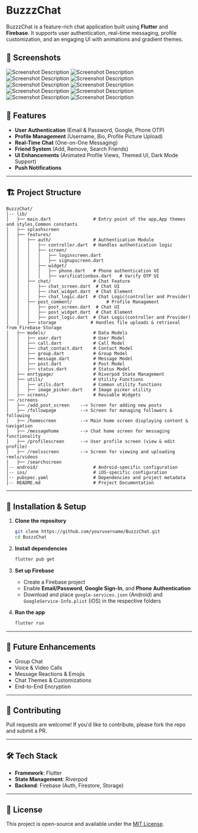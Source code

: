 # BuzzzChat

BuzzzChat is a feature-rich chat application built using **Flutter** and **Firebase**. It supports user authentication, real-time messaging, profile customization, and an engaging UI with animations and gradient themes.

## 🤝 Screenshots
![Screenshot Description](screenshot/s1.jpg)
![Screenshot Description](screenshot/s2.jpg)
![Screenshot Description](screenshot/s3.png)
![Screenshot Description](screenshot/s4.jpg)
![Screenshot Description](screenshot/s6.jpg)
![Screenshot Description](screenshot/s7.jpg)
![Screenshot Description](screenshot/s8.jpg)
![Screenshot Description](screenshot/s9.png)
![Screenshot Description](screenshot/s10.png)
![Screenshot Description](screenshot/s11.png)

## 📌 Features
- **User Authentication** (Email & Password, Google, Phone OTP)
- **Profile Management** (Username, Bio, Profile Picture Upload)
- **Real-Time Chat** (One-on-One Messaging)
- **Friend System** (Add, Remove, Search Friends)
- **UI Enhancements** (Animated Profile Views, Themed UI, Dark Mode Support)
- **Push Notifications**

---
## 🏗️ Project Structure

```
BuzzzChat/
│-- lib/
│   ├── main.dart                # Entry point of the app,App themes and styles,Common constants
│   ├── splashscreen    
│   ├── features/
│   │   ├── auth/                # Authentication Module
│   │   │   ├── controller.dart  # Handles authentication logic
│   │   │   ├── screen/
│   │   │   │   ├── loginscreen.dart
│   │   │   │   ├── signupscreen.dart
│   │   │   ├── widget/
│   │   │   │   ├── phone.dart   # Phone authentication UI
│   │   │   │   ├── varificationbox.dart   # Varify OTP UI
│   │   ├── chat/                # Chat Feature
│   │   │   ├── chat_screen.dart  # Chat UI
│   │   │   ├── chat_widget.dart  # Chat Element
│   │   │   ├── chat_logic.dart  # Chat Logic(controller and Provider)
│   │   ├── post_comment/             # Profile Management
│   │   │   ├── post_screen.dart  # Chat UI
│   │   │   ├── post_widget.dart  # Chat Element
│   │   │   ├── post_logic.dart  # Chat Logic(controller and Provider)
│   │   ├── storage             # Handles file uploads & retrieval from Firebase Storage  
│   ├── models/                  # Data Models
│   │   ├── user.dart            # User Model
│   │   ├── call.dart            # Call Model
│   │   ├── chat_contact.dart    # Contact Model
│   │   ├── group.dart           # Group Model
│   │   ├── message.dart         # Message Model
│   │   ├── post.dart            # Post Model
│   │   ├── status.dart          # Status Model
│   ├── enrtypage/               # Riverpod State Management
│   ├── utils/                   # Utility Functions
│   │   ├── utils.dart           # Common utility functions
│   │   ├── image_picker.dart    # Image picker utility
│   ├── screens/                 # Reusable Widgets
│── /screens  
│   ├── /add_post_screen    --> Screen for adding new posts  
│   ├── /followpage         --> Screen for managing followers & following  
│   ├── /homescreen         --> Main home screen displaying content & navigation  
│   ├── /messagehome        --> Chat home screen for messaging functionality  
│   ├── /profilescreen      --> User profile screen (view & edit profile)  
│   ├── /reelsscreen        --> Screen for viewing and uploading reels/videos  
│   ├── /searchscreen  
│-- android/                     # Android-specific configuration
│-- ios/                         # iOS-specific configuration
│-- pubspec.yaml                 # Dependencies and project metadata
│-- README.md                    # Project Documentation
```

---
## 🔧 Installation & Setup

1. **Clone the repository**
   ```sh
   git clone https://github.com/yourusername/BuzzzChat.git
   cd BuzzzChat
   ```

2. **Install dependencies**
   ```sh
   flutter pub get
   ```

3. **Set up Firebase**
   - Create a Firebase project
   - Enable **Email/Password**, **Google Sign-In**, and **Phone Authentication**
   - Download and place `google-services.json` (Android) and `GoogleService-Info.plist` (iOS) in the respective folders

4. **Run the app**
   ```sh
   flutter run
   ```

---
## 🚀 Future Enhancements
- Group Chat
- Voice & Video Calls
- Message Reactions & Emojis
- Chat Themes & Customizations
- End-to-End Encryption

---
## 🤝 Contributing
Pull requests are welcome! If you'd like to contribute, please fork the repo and submit a PR.

---
## 🛠 Tech Stack
- **Framework**: Flutter
- **State Management**: Riverpod
- **Backend**: Firebase (Auth, Firestore, Storage)

---
## 📜 License
This project is open-source and available under the [MIT License](LICENSE).

